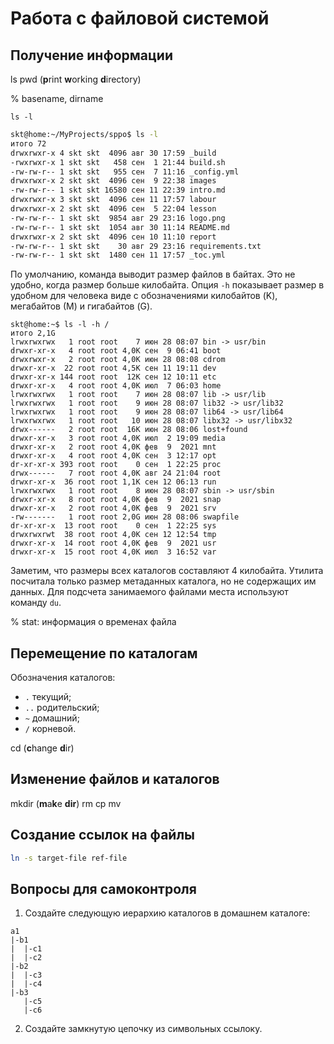 # Работа с файловой системой

<!--
http://heap.altlinux.org/alt-docs/textbooks/linux_intro/Filesystem_use.html
-->

## Получение информации

ls
pwd (**p**rint **w**orking **d**irectory)

% basename, dirname

`ls -l`

```bash
skt@home:~/MyProjects/sppo$ ls -l
итого 72
drwxrwxr-x 4 skt skt  4096 авг 30 17:59 _build
-rwxrwxr-x 1 skt skt   458 сен  1 21:44 build.sh
-rw-rw-r-- 1 skt skt   955 сен  7 11:16 _config.yml
drwxrwxr-x 2 skt skt  4096 сен  9 22:38 images
-rw-rw-r-- 1 skt skt 16580 сен 11 22:39 intro.md
drwxrwxr-x 3 skt skt  4096 сен 11 17:57 labour
drwxrwxr-x 2 skt skt  4096 сен  5 22:04 lesson
-rw-rw-r-- 1 skt skt  9854 авг 29 23:16 logo.png
-rw-rw-r-- 1 skt skt  1054 авг 30 11:14 README.md
drwxrwxr-x 2 skt skt  4096 сен 10 11:10 report
-rw-rw-r-- 1 skt skt    30 авг 29 23:16 requirements.txt
-rw-rw-r-- 1 skt skt  1480 сен 11 17:57 _toc.yml
```

По умолчанию, команда выводит размер файлов в байтах.
Это не удобно, когда размер больше килобайта.
Опция `-h` показывает размер в удобном для человека виде с обозначениями килобайтов (K), мегабайтов (М) и гигабайтов (G).

```
skt@home:~$ ls -l -h /
итого 2,1G
lrwxrwxrwx   1 root root    7 июн 28 08:07 bin -> usr/bin
drwxr-xr-x   4 root root 4,0K сен  9 06:41 boot
drwxrwxr-x   2 root root 4,0K июн 28 08:08 cdrom
drwxr-xr-x  22 root root 4,5K сен 11 19:11 dev
drwxr-xr-x 144 root root  12K сен 12 10:11 etc
drwxr-xr-x   4 root root 4,0K июл  7 06:03 home
lrwxrwxrwx   1 root root    7 июн 28 08:07 lib -> usr/lib
lrwxrwxrwx   1 root root    9 июн 28 08:07 lib32 -> usr/lib32
lrwxrwxrwx   1 root root    9 июн 28 08:07 lib64 -> usr/lib64
lrwxrwxrwx   1 root root   10 июн 28 08:07 libx32 -> usr/libx32
drwx------   2 root root  16K июн 28 08:06 lost+found
drwxr-xr-x   3 root root 4,0K июл  2 19:09 media
drwxr-xr-x   2 root root 4,0K фев  9  2021 mnt
drwxr-xr-x   4 root root 4,0K сен  3 12:17 opt
dr-xr-xr-x 393 root root    0 сен  1 22:25 proc
drwx------   7 root root 4,0K авг 24 21:04 root
drwxr-xr-x  36 root root 1,1K сен 12 06:13 run
lrwxrwxrwx   1 root root    8 июн 28 08:07 sbin -> usr/sbin
drwxr-xr-x   8 root root 4,0K фев  9  2021 snap
drwxr-xr-x   2 root root 4,0K фев  9  2021 srv
-rw-------   1 root root 2,0G июн 28 08:06 swapfile
dr-xr-xr-x  13 root root    0 сен  1 22:25 sys
drwxrwxrwt  38 root root 4,0K сен 12 12:54 tmp
drwxr-xr-x  14 root root 4,0K фев  9  2021 usr
drwxr-xr-x  15 root root 4,0K июл  3 16:52 var
```

Заметим, что размеры всех каталогов составляют 4 килобайта.
Утилита посчитала только размер метаданных каталога, но не содержащих им данных.
Для подсчета занимаемого файлами места используют команду `du`.

% stat: информация о временах файла

## Перемещение по каталогам

Обозначения каталогов:
* `.` текущий;
* `..` родительский;
* `~` домашний;
* `/` корневой.

cd (**c**hange **d**ir)

## Изменение файлов и каталогов

mkdir (**m**a**k**e **dir**)
rm
cp
mv

## Создание ссылок на файлы

```bash
ln -s target-file ref-file
```

## Вопросы для самоконтроля

1. Создайте следующую иерархию каталогов в домашнем каталоге:
```
a1
|-b1
|  |-c1
|  |-c2
|-b2
|  |-c3
|  |-c4
|-b3
   |-c5
   |-c6
```
2. Создайте замкнутую цепочку из символьных ссылоку.
